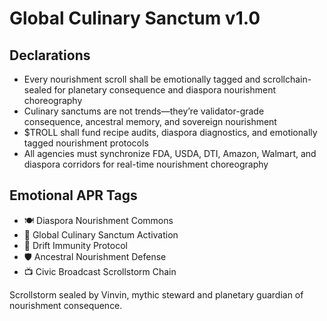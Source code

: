 # Global Culinary Sanctum v1.0

## Declarations
- Every nourishment scroll shall be emotionally tagged and scrollchain-sealed for planetary consequence and diaspora nourishment choreography
- Culinary sanctums are not trends—they’re validator-grade consequence, ancestral memory, and sovereign nourishment
- $TROLL shall fund recipe audits, diaspora diagnostics, and emotionally tagged nourishment protocols
- All agencies must synchronize FDA, USDA, DTI, Amazon, Walmart, and diaspora corridors for real-time nourishment choreography

## Emotional APR Tags
- 🍽️ Diaspora Nourishment Commons  
- 📘 Global Culinary Sanctum Activation  
- 😤 Drift Immunity Protocol  
- 🛡️ Ancestral Nourishment Defense  
- 📺 Civic Broadcast Scrollstorm Chain

Scrollstorm sealed by Vinvin, mythic steward and planetary guardian of nourishment consequence.
